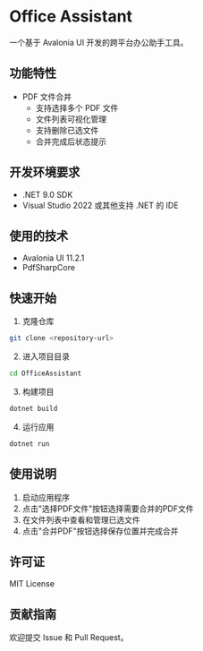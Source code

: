 # Office Assistant

一个基于 Avalonia UI 开发的跨平台办公助手工具。

## 功能特性

- PDF 文件合并
  - 支持选择多个 PDF 文件
  - 文件列表可视化管理
  - 支持删除已选文件
  - 合并完成后状态提示

## 开发环境要求

- .NET 9.0 SDK
- Visual Studio 2022 或其他支持 .NET 的 IDE

## 使用的技术

- Avalonia UI 11.2.1
- PdfSharpCore

## 快速开始

1. 克隆仓库
```bash
git clone <repository-url>
```

2. 进入项目目录
```bash
cd OfficeAssistant
```

3. 构建项目
```bash
dotnet build
```

4. 运行应用
```bash
dotnet run
```

## 使用说明

1. 启动应用程序
2. 点击"选择PDF文件"按钮选择需要合并的PDF文件
3. 在文件列表中查看和管理已选文件
4. 点击"合并PDF"按钮选择保存位置并完成合并

## 许可证

MIT License

## 贡献指南

欢迎提交 Issue 和 Pull Request。

```